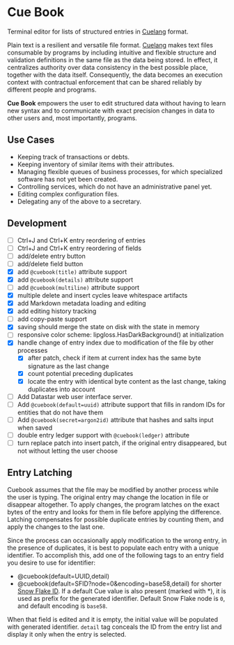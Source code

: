 # Cue Book

Terminal editor for lists of structured entries in [Cuelang](https://cuelang.org/) format.

Plain text is a resilient and versatile file format. [Cuelang](https://cuelang.org/) makes text files consumable by programs
by including intuitive and flexible structure and validation definitions in the same file as the data being stored. In effect,
it centralizes authority over data consistency in the best possible place, together with the data itself. Consequently, the data
becomes an execution context with contractual enforcement that can be shared reliably by different people and programs.

**Cue Book** empowers the user to edit structured data without having to learn new syntax and to communicate with exact precision
changes in data to other users and, most importantly, programs.

## Use Cases

- Keeping track of transactions or debts.
- Keeping inventory of similar items with their attributes.
- Managing flexible queues of business processes, for which specialized software has not yet been created.
- Controlling services, which do not have an administrative panel yet.
- Editing complex configuration files.
- Delegating any of the above to a secretary.

## Development

- [ ] Ctrl+J and Ctrl+K entry reordering of entries
- [ ] Ctrl+J and Ctrl+K entry reordering of fields
- [ ] add/delete entry button
- [ ] add/delete field button
- [x] add `@cuebook(title)` attribute support
- [x] add `@cuebook(details)` attribute support
- [ ] add `@cuebook(multiline)` attribute support
- [x] multiple delete and insert cycles leave whitespace artifacts
- [x] add Markdown metadata loading and editing
- [x] add editing history tracking
- [ ] add copy-paste support
- [x] saving should merge the state on disk with the state in memory
- [ ] responsive color scheme: lipgloss.HasDarkBackground() at initialization
- [x] handle change of entry index due to modification of the file by other processes
    - [x] after patch, check if item at current index has the same byte signature as the last change
    - [x] count potential preceding duplicates
    - [x] locate the entry with identical byte content as the last change, taking duplicates into account
- [ ] Add Datastar web user interface server.
- [ ] Add `@cuebook(default=uuid)` attribute support that fills in random IDs for entities that do not have them
- [ ] Add `@cuebook(secret=argon2id)` attribute that hashes and salts input when saved
- [ ] double entry ledger support with `@cuebook(ledger)` attribute
- [ ] turn replace patch into insert patch, if the original entry disappeared, but not without letting the user choose

## Entry Latching

Cuebook assumes that the file may be modified by another process while the user is typing. The original entry may change the location in file or disappear altogether. To apply changes, the program latches on the exact bytes of the entry and looks for them in file before applying the difference. Latching compensates for possible duplicate entries by counting them, and apply the changes to the last one.

Since the process can occasionally apply modification to the wrong entry, in the presence of duplicates, it is best to populate each entry with a unique identifier. To accomplish this, add one of the following tags to an entry field you desire to use for identifier:

- @cuebook(default=UUID,detail)
- @cuebook(default=SFID?node=0&encoding=base58,detail) for shorter [Snow Flake ID](https://en.wikipedia.org/wiki/Snowflake_ID). If a default Cue value is also present (marked with \*), it is used as prefix for the generated identifier. Default Snow Flake node is `0`, and default encoding is `base58`.

When that field is edited and it is empty, the initial value will be populated with generated identifier. `detail` tag conceals the ID from the entry list and display it only when the entry is selected.
